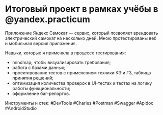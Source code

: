 # **Итоговый проект в рамках учёбы в @yandex.practicum** 

Приложение Яндекс Самокат — сервис, который позволяет арендовать электрический самокат на несколько дней. Мною протестированы веб и мобильная версия приложения.

Навыки, которые я применяла в процессе тестирования:

* mindmap, чтобы визуализировать требования;
* работа с базами данных;
* проектирование тестов с применением техники КЭ и ГЗ, таблица принятия решений;
* оптимизация количества проверок в UI-тестах и тестах на логику работы функциональности;
* оформление баг-репортов.


Инструменты и стек: #DevTools #Charles #Postman #Swagger #Apidoc #AndroidStudio